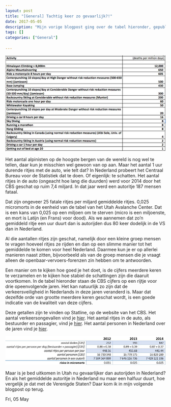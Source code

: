 ```yaml
---
layout: post
title: "[General] Tachtig keer zo gevaarlijk?!"
date: 2017-05-05
description: "Mijn vorige blogpost ging over de tabel hieronder, gepubliceerd in een blogpost (26 februari 2013) van Bruce Tremper voor het Utah Avalanche Center. Om zo’n tabel te maken moet een hoop data verzameld worden. En het hangt er maar net vanaf wanneer en hoe je dat doet welke volgorde de activiteiten krijgen. Hoe kom je aan dit soort data?"
tags: []
categories: ["General"]

---
```

![](/assets/img/posts/General__Tachtig_keer_zo_gevaarlijk__-0.jpeg)

Het aantal alpinisten op de hoogste bergen van de wereld is nog wel te tellen, daar kun je misschien wel gewoon van op aan. Maar het aantal 1 uur durende ritjes met de auto, wie telt dat? In Nederland probeert het Centraal Bureau voor de Statistiek dat te doen. Of eigenlijk: te schatten. Het aantal ritjes in de auto (ongeacht hoe lang die duurden) werd voor 2014 door het CBS geschat op ruim 7,4 miljard. In dat jaar werd een autoritje 187 mensen fataal.

Dat zijn ongeveer 25 fatale ritjes per miljard gemiddelde ritjes. 0,025 micromorts in de eenheid van de tabel van het Utah Avalanche Center. Dat is een kans van 0,025 op een miljoen om te sterven (micro is een miljoenste, en mort is Latijn (en Frans) voor dood). Als we aannemen dat zo’n gemiddeld ritje een uur duurt dan is autorijden dus 80 keer dodelijk in de VS dan in Nederland.

Al die aantallen ritjes zijn geschat, namelijk door een kleine groep mensen te vragen hoeveel ritjes ze rijden en dan op een slimme manier tot het gemiddelde te komen voor heel Nederland. Daarmee kun je er op allerlei manieren naast zitten, bijvoorbeeld als van de groep mensen die je vraagt alleen de openbaar-vervoers-forenzen zin hebben om te antwoorden.

Een manier om te kijken hoe goed je het doet, is de cijfers meerdere keren te verzamelen en te kijken hoe stabiel de schattingen zijn die daaruit voortkomen. In de tabel hieronder staan de CBS cijfers op een rijtje voor drie opeenvolgende jaren. Het kan natuurlijk zo zijn dat de verkeersveiligheid in Nederlands in deze jaren veranderd is. Maar dat dezelfde orde van grootte meerdere keren geschat wordt, is een goede indicatie van de kwaliteit van deze cijfers.

Deze getallen zijn te vinden op Statline, op de website van het CBS. Het aantal verkeersongevallen vind je [hier](http://statline.cbs.nl/Statweb/publication/?DM=SLNL&PA=71936ned&D1=0%2C5-6&D2=a&D3=a&D4=16-19&HDR=T&STB=G1%2CG2%2CG3&VW=T). Het aantal ritjes in de auto, als bestuurder en passagier, vind je [hier](http://statline.cbs.nl/Statweb/publication/?DM=SLNL&PA=81128ned&D1=0-2&D2=0&D3=0&D4=0%2C40-42&D5=a&D6=0&D7=a&VW=T). Het aantal personen in Nederland over de jaren vind je [hier](http://statline.cbs.nl/Statweb/publication/?DM=SLNL&PA=37296ned&D1=0-51&D2=0-60%2C62-63&HDR=G1&STB=T&VW=T).

![](/assets/img/posts/General__Tachtig_keer_zo_gevaarlijk__-1.jpeg)

Maar is je bed uitkomen in Utah nu gevaarlijker dan autorijden in Nederland? En als het gemiddelde autoritje in Nederland nu maar een halfuur duurt, hoe vergelijk je dat met de Verenigde Staten? Daar kom ik in mijn volgende blogpost op terug.

Fri, 05 May
